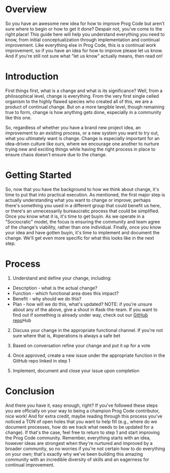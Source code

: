 # **Overview**
So you have an awesome new idea for how to improve Prog Code but aren't sure where to begin or how to get it done? Despair not, you've come to the right place! This guide here will help you understand everything you need to know, from initial conceptualization through implementation and continual improvement. Like everything else in Prog Code, this is a continual work improvement, so if you have an idea for how to improve please let us know. And if you're still not sure what "let us know" actually means, then read on!

# **Introduction**
First things first, what is a change and what is its significance? Well, from a philosophical level, change is everything. From the very first single celled organism to the highly flawed species who created all of this, we are a product of continual change. But on a more tangible level, though remaining true to form, change is how anything gets done, especially in a community like this one. 

So, regardless of whether you have a brand new project idea, an improvement to an existing process, or a new system you want to try out, what you ultimately want is change. Change is especially important for an idea-driven culture like ours, where we encourage one another to nurture trying new and exciting things while having the right process in place to ensure chaos doesn't ensure due to the change. 

# **Getting Started**
So, now that you have the background to how we think about change, it's time to put that into practical execution. As mentioned, the first major step is actually understanding what you want to change or improve; perhaps there's something you used in a different group that could benefit us here, or there's an unnecessarily bureaucratic process that could be simplified. Once you know what it is, it's time to get buyin. As we operate in a "Sociocratic" model, the focus is ensuring the community and team agree of the change's viability, rather than one individual. Finally, once you know your idea and have gotten buyin, it's time to implement and document the change. We'll get even more specific for what this looks like in the next step. 

# **Process**
1. Understand and define your change, including:
* Description - what is the actual change? 
* Function - which functional area does this impact? 
* Benefit - why should we do this? 
* Plan - how will we do this, what's updated? 
    NOTE: if you're unsure about any of the above, give a shout in #ask-the-team. If you want to find out if something is already under way, check out our [GitHub repo](https://github.com/ProgressiveCoders/functions)Hub

2. Discuss your change in the appropriate functional channel. If you're not sure where that is, #operations is always a safe bet 

3. Based on conversation refine your change and put it up for a vote

4. Once approved, create a new issue under the appropriate function in the GitHub repo linked in step 1

5. Implement, document and close your issue upon completion 

# **Conclusion**
And there you have it, easy enough, right? If you've followed these steps you are officially on your way to being a champion Prog Code contributor, nice work! And for extra credit, maybe reading through this process you've noticed a TON of open holes that you want to help fill (e.g., where do we document processes, how do we track what needs to be updated for a change). If that's the case, feel free to return to step 1 and start improving the Prog Code community. Remember, everything starts with an idea, however ideas are strongest when they're nurtured and improved by a broader community, so no worries if you're not certain how to do everything on your own; that's exactly why we've been building this amazing community with an incredible diversity of skills and an eagerness for continual improvement. 